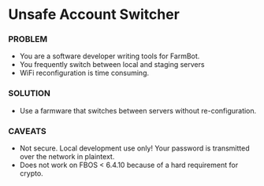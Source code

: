 # Unsafe Account Switcher

### PROBLEM

 * You are a software developer writing tools for FarmBot.
 * You frequently switch between local and staging servers
 * WiFi reconfiguration is time consuming.

### SOLUTION

 * Use a farmware that switches between servers without re-configuration.

### CAVEATS

 * Not secure. Local development use only! Your password is transmitted over the network in plaintext.
 * Does not work on FBOS < 6.4.10 because of a hard requirement for crypto.
